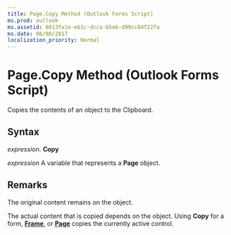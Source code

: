 ```yaml
---
title: Page.Copy Method (Outlook Forms Script)
ms.prod: outlook
ms.assetid: 6013fe1e-eb1c-dcca-b5eb-d99cc84f22fa
ms.date: 06/08/2017
localization_priority: Normal
---
```



# Page.Copy Method (Outlook Forms Script)

Copies the contents of an object to the Clipboard.


## Syntax

_expression_. **Copy**

_expression_ A variable that represents a  **Page** object.


## Remarks

The original content remains on the object.

The actual content that is copied depends on the object. Using  **Copy** for a form, **[Frame](Outlook.frame.md)**, or  **[Page](Outlook.page.md)** copies the currently active control.


